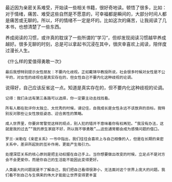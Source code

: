 最近因为亲密关系难受，开始读一些相关书籍，很好奇地读。顿悟了很多，比如：对于情绪，痛苦、难受这些自然是不愿意的，可幸福都是瞬间的，大部分时间人都是痛苦或无聊的。所以，坏的情绪不一定是坏的。比如这次的痛苦，让我阅读了几本书，也想清楚了一些东西。

养成阅读的习惯，或许真的耽误了一些所谓的”学习“，但却发现阅读习惯越早养成越好。很多无聊的时刻，总是可以拿起书沉浸在其中，很庆幸喜欢上阅读，陪伴度过漫长人生。

《什么样的爱值得勇敢一次》

```
最后我想特别提示女性朋友：不要内化歧视。正如戴锦华教授所说，社会很多时候对女性是不公平的，对女性的歧视也是真实存在的，但女性自己不要内化这种歧视的论调。
```

说得好，自己应该反省这一点。知道是真实存在的，但不要内化这种歧视的论调。

```
记得：我们永远有第三条路可以选择，你一定要主动去找找看。
```

```
所有人都在批评你太独立、太优秀的时候，请记住，自我成长是女性永远不该放弃的目标。我特别反对那些让女性放低姿态、迎合男性的策略。
```

```
成人世界里，你要非常警觉这样的观点，别人犯的错并不意味着你有权再犯。“我没有办法，这就是我的过去”“我的原生家庭不好，所以我不够勇敢”……这些通常都会成为感情问题的借口。
```

```
罗兰·米勒在《亲密关系》一书中指出，我们往往会喜欢上与自己相像的人，但是在长期的亲密关系中，差异所起到的互补作用，更能产生吸引力。
```

```
处理深层关系的核心原则是把主动权握在自己手上。当你想要做出改变的时候，立足点不是对方会不会更爱你，而是你自己的生活能不能因此变得更好。
```

```
人类最大的问题就是不了解自己，我们把自己看得很渺小，无法面对这个世界上庞大的问题。我们看不到自己与生俱来的伟大才能能让世界变得更丰富
```



